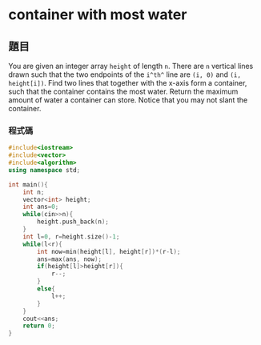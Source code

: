 # container with most water

## 題目

You are given an integer array `height` of length `n`. There are `n` vertical lines drawn such that the two endpoints of the `i^th^` line are `(i, 0)` and `(i, height[i])`.
Find two lines that together with the x-axis form a container, such that the container contains the most water.
Return the maximum amount of water a container can store.
Notice that you may not slant the container.


### 程式碼
```c++
#include<iostream>
#include<vector>
#include<algorithm>
using namespace std;

int main(){
    int n;
    vector<int> height;
    int ans=0;
    while(cin>>n){
        height.push_back(n);
    }
    int l=0, r=height.size()-1;
    while(l<r){
        int now=min(height[l], height[r])*(r-l);
        ans=max(ans, now);
        if(height[l]>height[r]){
            r--;
        }
        else{
            l++;
        }
    }
    cout<<ans;
    return 0;
}
```